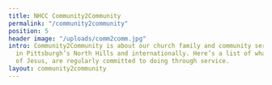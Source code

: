 ```yaml
---
title: NHCC Community2Community
permalink: "/community2community"
position: 5
header image: "/uploads/comm2comm.jpg"
intro: Community2Community is about our church family and community serving our communities
  in Pittsburgh’s North Hills and internationally. Here’s a list of what we, as followers
  of Jesus, are regularly committed to doing through service.
layout: community2community
---
```

